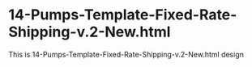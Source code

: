 # 14-Pumps-Template-Fixed-Rate-Shipping-v.2-New.html
This is 14-Pumps-Template-Fixed-Rate-Shipping-v.2-New.html design
